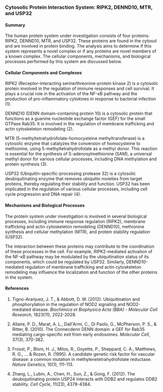 ### Cytosolic Protein Interaction System: RIPK2, DENND10, MTR, and USP32

#### Summary

The human protein system under investigation consists of four proteins: RIPK2, DENND10, MTR, and USP32. These proteins are found in the cytosol and are involved in protein binding. The analysis aims to determine if this system represents a novel complex or if any proteins are novel members of a known complex. The cellular components, mechanisms, and biological processes performed by this system are discussed below.

#### Cellular Components and Complexes

RIPK2 (Receptor-interacting serine/threonine-protein kinase 2) is a cytosolic protein involved in the regulation of immune responses and cell survival. It plays a crucial role in the activation of the NF-κB pathway and the production of pro-inflammatory cytokines in response to bacterial infection (1).

DENND10 (DENN domain-containing protein 10) is a cytosolic protein that functions as a guanine nucleotide exchange factor (GEF) for the small GTPase Rab35. It is involved in the regulation of membrane trafficking and actin cytoskeleton remodeling (2).

MTR (5-methyltetrahydrofolate-homocysteine methyltransferase) is a cytosolic enzyme that catalyzes the conversion of homocysteine to methionine, using 5-methyltetrahydrofolate as a methyl donor. This reaction is essential for the synthesis of S-adenosylmethionine (SAM), a universal methyl donor for various cellular processes, including DNA methylation and protein synthesis (3).

USP32 (Ubiquitin-specific-processing protease 32) is a cytosolic deubiquitinating enzyme that removes ubiquitin moieties from target proteins, thereby regulating their stability and function. USP32 has been implicated in the regulation of various cellular processes, including cell cycle progression and DNA repair (4).

#### Mechanisms and Biological Processes

The protein system under investigation is involved in several biological processes, including immune response regulation (RIPK2), membrane trafficking and actin cytoskeleton remodeling (DENND10), methionine synthesis and cellular methylation (MTR), and protein stability regulation (USP32).

The interaction between these proteins may contribute to the coordination of these processes in the cell. For example, RIPK2-mediated activation of the NF-κB pathway may be modulated by the ubiquitination status of its components, which could be regulated by USP32. Similarly, DENND10-mediated regulation of membrane trafficking and actin cytoskeleton remodeling may influence the localization and function of the other proteins in the system.

#### References

1. Tigno-Aranjuez, J. T., & Abbott, D. W. (2012). Ubiquitination and phosphorylation in the regulation of NOD2 signaling and NOD2-mediated disease. *Biochimica et Biophysica Acta (BBA) - Molecular Cell Research*, 1823(11), 2022-2028.

2. Allaire, P. D., Marat, A. L., Dall'Armi, C., Di Paolo, G., McPherson, P. S., & Ritter, B. (2010). The Connecdenn DENN domain: a GEF for Rab35 mediating cargo-specific exit from early endosomes. *Molecular Cell*, 37(3), 370-382.

3. Frosst, P., Blom, H. J., Milos, R., Goyette, P., Sheppard, C. A., Matthews, R. G., ... & Rozen, R. (1995). A candidate genetic risk factor for vascular disease: a common mutation in methylenetetrahydrofolate reductase. *Nature Genetics*, 10(1), 111-113.

4. Zhang, L., Lubin, A., Chen, H., Sun, Z., & Gong, F. (2012). The deubiquitinating protein USP24 interacts with DDB2 and regulates DDB2 stability. *Cell Cycle*, 11(23), 4378-4384.